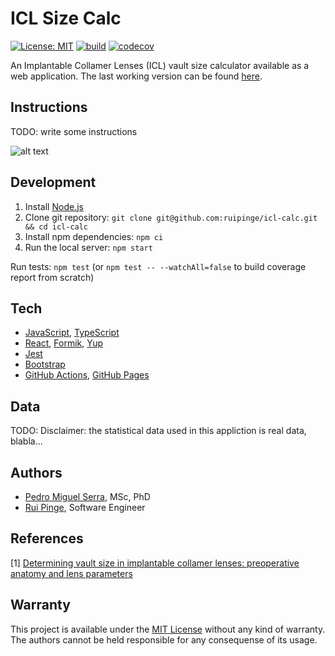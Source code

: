 # ICL Size Calc

[![License: MIT](https://img.shields.io/badge/License-MIT-yellow.svg)](https://opensource.org/licenses/MIT)
[![build](https://github.com/ruipinge/icl-calc/workflows/main/badge.svg)](https://github.com/ruipinge/icl-calc/actions)
[![codecov](https://codecov.io/gh/ruipinge/icl-calc/branch/master/graph/badge.svg?token=XVTKUDYAU6)](https://codecov.io/gh/ruipinge/icl-calc)

An Implantable Collamer Lenses (ICL) vault size calculator available as a web application. The last working version can be found [here](https://ruipinge.github.io/icl-calc/).

## Instructions

TODO: write some instructions

![alt text](https://ruipinge.github.io/icl-calc/instructions.png)

## Development

1. Install [Node.js](https://nodejs.org/en/download/current/)
2. Clone git repository: `git clone git@github.com:ruipinge/icl-calc.git && cd icl-calc`
3. Install npm dependencies: `npm ci`
4. Run the local server: `npm start`

Run tests: `npm test` (or `npm test -- --watchAll=false` to build coverage report from scratch)

## Tech

- [JavaScript](https://www.javascript.com/), [TypeScript](https://www.typescriptlang.org/)
- [React](https://reactjs.org/), [Formik](https://formik.org/), [Yup](https://github.com/jquense/yup)
- [Jest](https://jestjs.io/)
- [Bootstrap](https://getbootstrap.com/)
- [GitHub Actions](https://github.com/features/actions), [GitHub Pages](https://pages.github.com/)

## Data

TODO: Disclaimer: the statistical data used in this appliction is real data, blabla...

## Authors

- [Pedro Miguel Serra](https://www.linkedin.com/in/pedro-serra-44697321/), MSc, PhD
- [Rui Pinge](https://ruipinge.github.io/resume), Software Engineer

## References

[1] [Determining vault size in implantable collamer lenses: preoperative anatomy and lens parameters](https://doi.org/10.1097/j.jcrs.0000000000000146)

## Warranty

This project is available under the [MIT License](https://github.com/ruipinge/icl-calc/blob/master/LICENSE) without any kind of warranty. The authors cannot be held responsible for any consequense of its usage.
